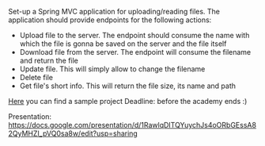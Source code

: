 Set-up a Spring MVC application for uploading/reading files.
The application should provide endpoints for the following actions:
  * Upload file to the server. The endpoint should consume the name with which the file is gonna be saved on the server and the file itself
  * Download file from the server. The endpoint will consume the filename and return the file
  * Update file. This will simply allow to change the filename
  * Delete file
  * Get file's short info. This will return the file size, its name and path

[Here](https://github.com/A1lexen/rest-sample) you can find a sample project
Deadline: before the academy ends :) 

Presentation: https://docs.google.com/presentation/d/1RawlqDITQYuychJs4oORbGEssA82QyMHZI_pVQ0sa8w/edit?usp=sharing
